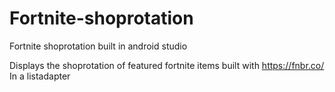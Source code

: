 # Fortnite-shoprotation
Fortnite shoprotation built in android studio

Displays the shoprotation of featured fortnite items built with https://fnbr.co/ In a listadapter
